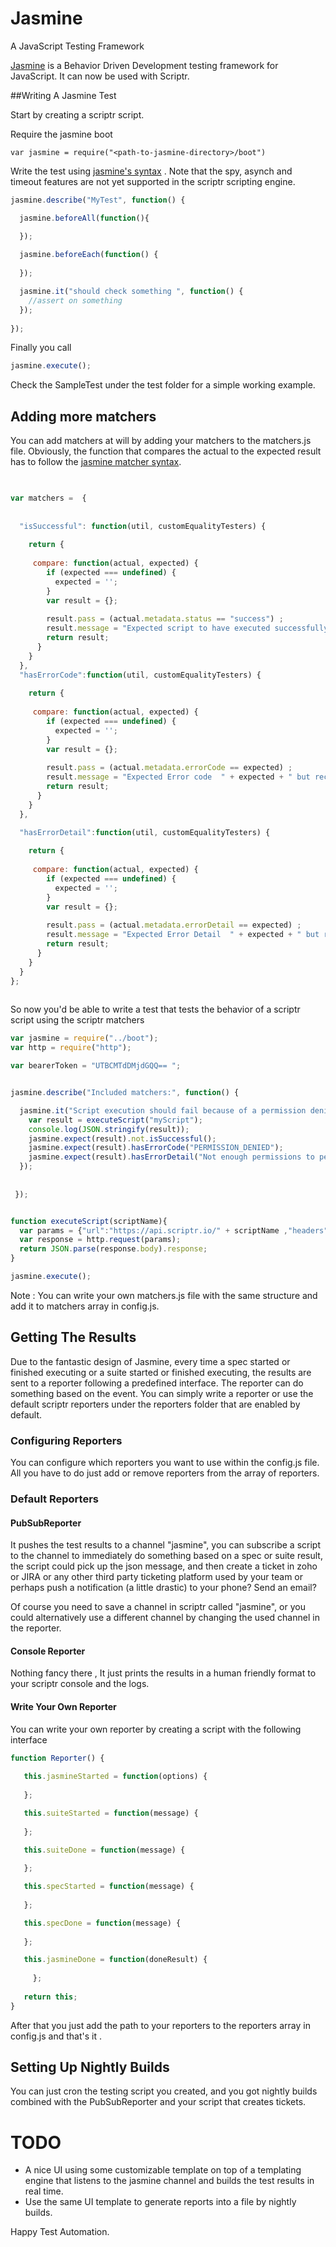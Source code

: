 # Jasmine


A JavaScript Testing Framework

[Jasmine](https://github.com/jasmine/jasmine) is a Behavior Driven Development testing framework for JavaScript. It can now be used with Scriptr.


##Writing A Jasmine Test

Start by creating a scriptr script.

Require the jasmine boot 

`var jasmine = require("<path-to-jasmine-directory>/boot")`

Write the test using [jasmine's syntax](https://jasmine.github.io/2.5/introduction) . Note that the spy, asynch and timeout features are not yet supported in the scriptr scripting engine. 

```javascript
jasmine.describe("MyTest", function() {

  jasmine.beforeAll(function(){

  }); 
  
  jasmine.beforeEach(function() {
   
  });

  jasmine.it("should check something ", function() {
    //assert on something
  });
 
});
```

Finally you call 
```javascript
jasmine.execute();
```

Check the SampleTest under the test folder for a simple working example.

## Adding more matchers

You can add matchers at will by adding your matchers to the matchers.js file. Obviously, the function that compares the actual to the expected result has to follow the [jasmine matcher syntax](https://jasmine.github.io/2.0/custom_matcher.html). 


```javascript
  

var matchers =  {
  
  
  "isSuccessful": function(util, customEqualityTesters) {
  
  	return {
    
     compare: function(actual, expected) {
        if (expected === undefined) {
          expected = '';
        }
        var result = {}; 
        
        result.pass = (actual.metadata.status == "success") ;
        result.message = "Expected script to have executed successfully ";
        return result;
      }
    }
  },
  "hasErrorCode":function(util, customEqualityTesters) {
  
  	return {
    
     compare: function(actual, expected) {
        if (expected === undefined) {
          expected = '';
        }
        var result = {}; 
        
        result.pass = (actual.metadata.errorCode == expected) ;
        result.message = "Expected Error code  " + expected + " but received " + actual.metadata.errorCode +  ".";
        return result;
      }
    }
  },

  "hasErrorDetail":function(util, customEqualityTesters) {
  
  	return {
    
     compare: function(actual, expected) {
        if (expected === undefined) {
          expected = '';
        }
        var result = {}; 
        
        result.pass = (actual.metadata.errorDetail == expected) ;
        result.message = "Expected Error Detail  " + expected + " but received " + actual.metadata.errorDetail +  ".";
        return result;
      }
    }
  }
};   
    
```
So now you'd be able to write a test that tests the behavior of a scriptr script using the scriptr matchers 
```javascript
var jasmine = require("../boot");
var http = require("http");

var bearerToken = "UTBCMTdDMjdGQQ== ";


jasmine.describe("Included matchers:", function() {

  jasmine.it("Script execution should fail because of a permission denied ", function(){
    var result = executeScript("myScript");
    console.log(JSON.stringify(result));
    jasmine.expect(result).not.isSuccessful();
    jasmine.expect(result).hasErrorCode("PERMISSION_DENIED");
    jasmine.expect(result).hasErrorDetail("Not enough permissions to perform the requested action.");
  });
 	
             
 });


function executeScript(scriptName){
  var params = {"url":"https://api.scriptr.io/" + scriptName ,"headers":{"Authorization" : "bearer " + bearerToken} , "method":"POST"};
  var response = http.request(params);
  return JSON.parse(response.body).response;
}

jasmine.execute();

```
Note : You can write your own matchers.js file with the same structure and add it to matchers array in config.js.

## Getting The Results

Due to the fantastic design of Jasmine, every time a spec started or finished executing or a suite started or finished executing, the results are sent to a reporter  following a predefined interface. The reporter can do something based on the event. You can simply write a reporter or use the default scriptr reporters under the reporters folder that are enabled by default. 

### Configuring Reporters

You can configure which reporters you want to use within the config.js file. All you have to do just add or remove reporters from the array of reporters.

### Default Reporters

#### PubSubReporter 

It pushes the test results to a channel "jasmine", you can subscribe a script to the channel to immediately do something based  on a spec or suite result, the script could pick up the json message, and then create a ticket in zoho or JIRA or any other third party ticketing platform used by your team or perhaps push a notification (a little drastic) to your phone? Send an email? 

Of course you need to save a channel in scriptr called "jasmine", or you could alternatively use a different channel by changing the used channel in the reporter.

#### Console Reporter 

Nothing fancy there , It just prints the results in a human friendly format to your scriptr console and the logs.


#### Write Your Own Reporter

 You can write your own reporter by creating a script with the following interface 
```javascript
function Reporter() {
    
   this.jasmineStarted = function(options) {
   
   };

   this.suiteStarted = function(message) {
   
   };

   this.suiteDone = function(message) {
   
   };

   this.specStarted = function(message) {
   
   }; 

   this.specDone = function(message) {
   
   };

   this.jasmineDone = function(doneResult) { 
   
	 };
   
   return this;
}
```
After that you just add the path to your reporters to the reporters array in config.js and that's it .


## Setting Up Nightly Builds 

 You can just cron the testing script you created, and you got nightly builds combined with the PubSubReporter and your script that creates tickets.


# TODO 
* A nice UI using some customizable template on top of a templating engine that listens to the jasmine channel and builds the test results in real time. 
* Use the same UI template to generate reports into a file by nightly builds. 


Happy Test Automation.
